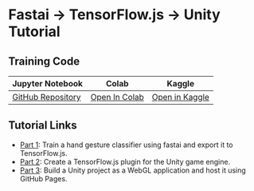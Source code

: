 # Fastai → TensorFlow.js → Unity Tutorial 

## Training Code
| Jupyter Notebook             | Colab                                                        | Kaggle                                                       |
| --------------------------------- | ------------------------------------------------------------ | ------------------------------------------------------------ |
| [GitHub Repository](https://github.com/cj-mills/tensorflow-js-unity-tutorial/blob/main/notebooks/Fastai-timm-HaGRID-classification-TFJS.ipynb) | [Open In Colab](https://colab.research.google.com/github/cj-mills/tensorflow-js-unity-tutorial/blob/main/notebooks/Fastai-timm-HaGRID-classification-TFJS-Colab.ipynb) | [Open in Kaggle](https://kaggle.com/kernels/welcome?src=https://github.com/cj-mills/tensorflow-js-unity-tutorial/blob/main/notebooks/Fastai-timm-HaGRID-classification-TFJS-Kaggle.ipynb) |


## Tutorial Links
- [Part 1](https://christianjmills.com/posts/tensorflow-js-unity-tutorial/part-1/): Train a hand gesture classifier using fastai and export it to TensorFlow.js.
- [Part 2](https://christianjmills.com/posts/tensorflow-js-unity-tutorial/part-2/): Create a TensorFlow.js plugin for the Unity game engine.
- [Part 3](https://christianjmills.com/posts/tensorflow-js-unity-tutorial/part-3/): Build a Unity project as a WebGL application and host it using GitHub Pages.
